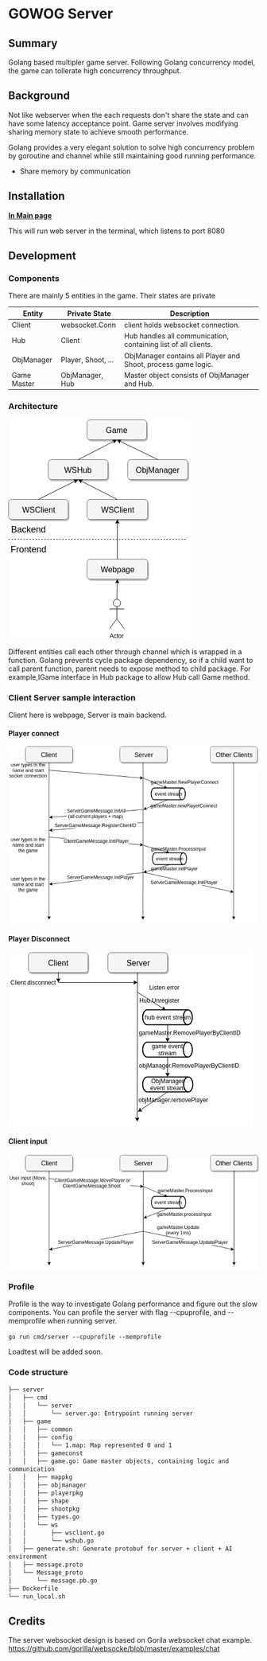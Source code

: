# GOWOG Server

## Summary

Golang based multipler game server. Following Golang concurrency model, the game can tollerate high concurrency throughput.

## Background

Not like webserver when the each requests don't share the state and can have some latency acceptance point. Game server involves modifying sharing memory state to achieve smooth performance.

Golang provides a very elegant solution to solve high concurrency problem by goroutine and channel while still maintaining good running performance.
* Share memory by communication

## Installation

[**In Main page**](..)

This will run web server in the terminal, which listens to port 8080

## Development

### Components
There are mainly 5 entities in the game. Their states are private

| Entity | Private State | Description |
| ------ | ----- | ----------- |
| Client | websocket.Conn | client holds websocket connection. |
| Hub | Client | Hub handles all communication, containing list of all clients. |
| ObjManager | Player, Shoot, ... | ObjManager contains all Player and Shoot, process game logic. |
| Game Master | ObjManager, Hub | Master object consists of ObjManager and Hub. |

### Architecture

![Architecture](../document/images/architecture.png)

Different entities call each other through channel which is wrapped in a function. Golang prevents cycle package dependency, so if a child want to call parent function, parent needs to expose method to child package. For example,IGame interface in Hub package to allow Hub call Game method.

### Client Server sample interaction

Client here is webpage, Server is main backend.

#### Player connect
![PlayerConnect](../document/images/playerconnect.png)

#### Player Disconnect
![PlayerDisconnect](../document/images/playerdisconnect.png)

#### Client input
![ClientInput](../document/images/playeraction.png)

### Profile

Profile is the way to investigate Golang performance and figure out the slow components. You can profile the server with flag --cpuprofile, and --memprofile when running server.

`go run cmd/server --cpuprofile --memprofile`

Loadtest will be added soon.

### Code structure

```
├── server
│   ├── cmd
│   │   └── server
│   │       └── server.go: Entrypoint running server
│   ├── game
│   │   ├── common
│   │   ├── config
│   │   │   └── 1.map: Map represented 0 and 1
│   │   ├── gameconst
│   │   ├── game.go: Game master objects, containing logic and communication
│   │   ├── mappkg
│   │   ├── objmanager
│   │   ├── playerpkg
│   │   ├── shape
│   │   ├── shootpkg
│   │   ├── types.go
│   │   └── ws
│   │       ├── wsclient.go
│   │       └── wshub.go
│   ├── generate.sh: Generate protobuf for server + client + AI environment
│   ├── message.proto
│   └── Message_proto
│       └── message.pb.go
├── Dockerfile
└── run_local.sh
```

## Credits

The server websocket design is based on Gorila websocket chat example.
https://github.com/gorilla/websocke/blob/master/examples/chat
